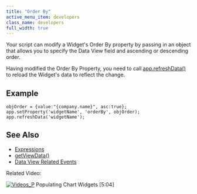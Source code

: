 ```yaml
---
title: "Order By"
active_menu_item: developers
class_name: developers
full_width: true
---
```



Your script can modify a Widget's Order By property by passing in an object that allows you to specify the Data View field and ascending or descending order.

Having modified the Order By Property, you need to call [app.refreshData()](/developers/user-guide/scripting-apis/client-api/widget-functions/refreshdata) to reload the Widget's data to reflect the change.

## Example

    objOrder = {value:"{company.name}", asc:true};
    app.setProperty('widgetName', 'orderBy', objOrder);
    app.refreshData('widgetName');
   

## See Also

 - [Expressions](/developers/user-guide/product-guide/advanced-features/data-integration-reporting-dashboards/data-section-properties/the-expression-editor)
 - [getViewData()](/developers/user-guide/scripting-apis/client-api/data-view-functions/getviewdata)
 - [Data View Related Events](/developers/user-guide/scripting-apis/client-api/data-view-functions/data-view-related-events)

Related Video:

[![Videos\_P](/img/docs/videos_p.png)](http://www.youtube.com/v/4FXN_AsiiMs?autoplay=1&hd=1&fs=1&showsearch=0&rel=0&) Populating Chart Widgets [5:04]
